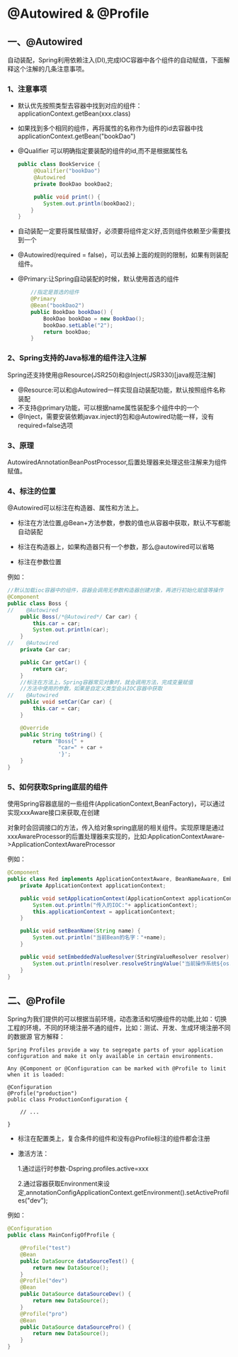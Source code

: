 #                   @Autowired & @Profile

## 一、@Autowired

​	自动装配，Spring利用依赖注入(DI),完成IOC容器中各个组件的自动赋值，下面解释这个注解的几条注意事项。

### 1、注意事项

* 默认优先按照类型去容器中找到对应的组件：applicationContext.getBean(xxx.class)

* 如果找到多个相同的组件，再将属性的名称作为组件的id去容器中找applicationContext.getBean("bookDao")

* @Qualifier 可以明确指定要装配的组件的id,而不是根据属性名

  ```java
  public class BookService {
       @Qualifier("bookDao")
       @Autowired
       private BookDao bookDao2;
  
       public void print() {
          System.out.println(bookDao2);
      }
  }
  ```

* 自动装配一定要将属性赋值好，必须要将组件定义好,否则组件依赖至少需要找到一个

*  @Autowired(required = false)，可以去掉上面的规则的限制，如果有则装配组件。

* @Primary:让Spring自动装配的时候，默认使用首选的组件

  ```java
      //指定是首选的组件
      @Primary
      @Bean("bookDao2")
      public BookDao bookDao() {
          BookDao bookDao = new BookDao();
          bookDao.setLable("2");
          return bookDao;
      }
  ```

  



### 2、Spring支持的Java标准的组件注入注解

Spring还支持使用@Resource(JSR250)和@Inject(JSR330)[java规范注解]
* @Resource:可以和@Autowired一样实现自动装配功能，默认按照组件名称装配
* 不支持@primary功能，可以根据name属性装配多个组件中的一个
* @Inject，需要安装依赖javax.inject的包和@Autowired功能一样，没有required=false选项

### 3、原理

AutowiredAnnotationBeanPostProcessor,后置处理器来处理这些注解来为组件赋值。

### 4、标注的位置

@Autowired可以标注在构造器、属性和方法上。

* 标注在方法位置,@Bean+方法参数，参数的值也从容器中获取，默认不写都能自动装配

*  标注在构造器上，如果构造器只有一个参数，那么@autowired可以省略
*  标注在参数位置

例如：

```java
//默认加载ioc容器中的组件，容器会调用无参数构造器创建对象，再进行初始化赋值等操作
@Component
public class Boss {
//    @Autowired
    public Boss(/*@Autowired*/ Car car) {
        this.car = car;
        System.out.println(car);
    }
//    @Autowired
    private Car car;

    public Car getCar() {
        return car;
    }
    //标注在方法上，Spring容器常见对象时，就会调用方法，完成变量赋值
    //方法中使用的参数，如果是自定义类型会从IOC容器中获取
//    @Autowired
    public void setCar(Car car) {
        this.car = car;
    }

    @Override
    public String toString() {
        return "Boss{" +
                "car=" + car +
                '}';
    }
}
```



### 5、如何获取Spring底层的组件

使用Spring容器底层的一些组件(ApplicationContext,BeanFactory)，可以通过实现xxxAware接口来获取,在创建

对象时会回调接口的方法，传入给对象spring底层的相关组件。实现原理是通过xxxAwareProcessor的后置处理器来实现的，比如:ApplicationContextAware->ApplicationContextAwareProcessor

例如：

```java
@Component
public class Red implements ApplicationContextAware, BeanNameAware, EmbeddedValueResolverAware {
    private ApplicationContext applicationContext;

    public void setApplicationContext(ApplicationContext applicationContext) throws BeansException {
        System.out.println("传入的IOC:"+ applicationContext);
        this.applicationContext = applicationContext;
    }

    public void setBeanName(String name) {
        System.out.println("当前Bean的名字："+name);
    }

    public void setEmbeddedValueResolver(StringValueResolver resolver) {
        System.out.println(resolver.resolveStringValue("当前操作系统${os.name}"));
    }
}

```



## 二、@Profile

Spring为我们提供的可以根据当前环境，动态激活和切换组件的功能,比如：切换工程的环境，不同的环境注册不通的组件，比如：测试、开发、生成环境注册不同的数据源
官方解释：
```
Spring Profiles provide a way to segregate parts of your application configuration and make it only available in certain environments. 

Any @Component or @Configuration can be marked with @Profile to limit when it is loaded:

@Configuration
@Profile("production")
public class ProductionConfiguration {

    // ...

}
```

* 标注在配置类上，复合条件的组件和没有@Profile标注的组件都会注册

* 激活方法：

  1.通过运行时参数-Dspring.profiles.active=xxx

  2.通过容器获取Environment来设定,annotationConfigApplicationContext.getEnvironment().setActiveProfiles("dev");

例如：

```java
@Configuration
public class MainConfigOfProfile {

    @Profile("test")
    @Bean
    public DataSource dataSourceTest() {
        return new DataSource();
    }
    @Profile("dev")
    @Bean
    public DataSource dataSourceDev() {
        return new DataSource();
    }
    @Profile("pro")
    @Bean
    public DataSource dataSourcePro() {
        return new DataSource();
    }
}

```



